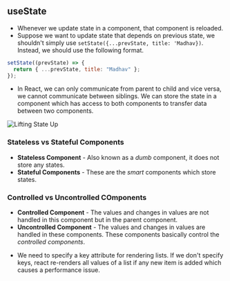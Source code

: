 ## useState

- Whenever we update state in a component, that component is reloaded.
- Suppose we want to update state that depends on previous state, we shouldn't simply use `setState({...prevState, title: 'Madhav})`. Instead, we should use the following format.

```js
setState((prevState) => {
  return { ...prevState, title: "Madhav" };
});
```

- In React, we can only communicate from parent to child and vice versa, we cannot communicate between siblings. We can store the state in a component which has access to both components to transfer data between two components.

![Lifting State Up](../images/lifting-state-up.png)

### Stateless vs Stateful Components

- **Stateless Component** - Also known as a _dumb_ component, it does not store any states.
- **Stateful Components** - These are the _smart_ components which store states.

### Controlled vs Uncontrolled COmponents

- **Controlled Component** - The values and changes in values are not handled in this component but in the parent component.
- **Uncontrolled Component** - The values and changes in values are handled in these components. These components basically control the _controlled components_.

* We need to specify a key attribute for rendering lists. If we don't specify keys, react re-renders all values of a list if any new item is added which causes a performance issue.
